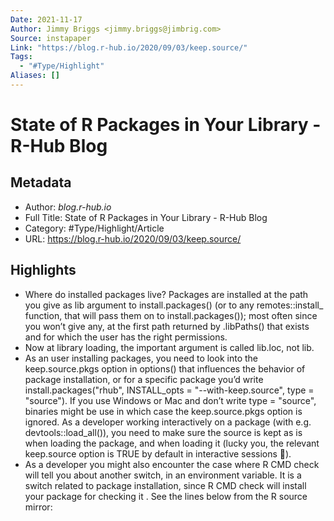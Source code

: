 ```yaml
---
Date: 2021-11-17
Author: Jimmy Briggs <jimmy.briggs@jimbrig.com>
Source: instapaper
Link: "https://blog.r-hub.io/2020/09/03/keep.source/"
Tags:
  - "#Type/Highlight"
Aliases: []
---
```


# State of R Packages in Your Library - R-Hub Blog

## Metadata

* Author: *blog.r-hub.io*
* Full Title: State of R Packages in Your Library - R-Hub Blog
* Category: #Type/Highlight/Article
* URL: https://blog.r-hub.io/2020/09/03/keep.source/

## Highlights

* Where do installed packages live?
  Packages are installed
  at the path you give as lib argument to install.packages() (or to any remotes::install\_ function, that will pass them on to install.packages());
  most often since you won’t give any, at the first path returned by .libPaths() that exists and for which the user has the right permissions.
* Now at library loading, the important argument is called lib.loc, not lib.
* As an user installing packages, you need to look into the keep.source.pkgs option in options() that influences the behavior of package installation, or for a specific package you’d write install.packages("rhub", INSTALL_opts = "--with-keep.source", type = "source"). If you use Windows or Mac and don’t write type = "source", binaries might be use in which case the keep.source.pkgs option is ignored.
  As a developer working interactively on a package (with e.g. devtools::load_all()), you need to make sure the source is kept as is when loading the package, and when loading it (lucky you, the relevant keep.source option is TRUE by default in interactive sessions 🎉).
* As a developer you might also encounter the case where R CMD check will tell you about another switch, in an environment variable. It is a switch related to package installation, since R CMD check will install your package for checking it . See the lines below from the R source mirror:
